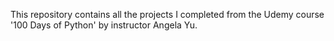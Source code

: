 This repository contains all the projects I completed from the Udemy course '100 Days of Python' by instructor Angela Yu.
